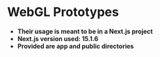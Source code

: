 # WebGL Prototypes 
  - **Their usage is meant to be in a Next.js project**
  - **Next.js version used: 15.1.6**
  - **Provided are app and public directories**
